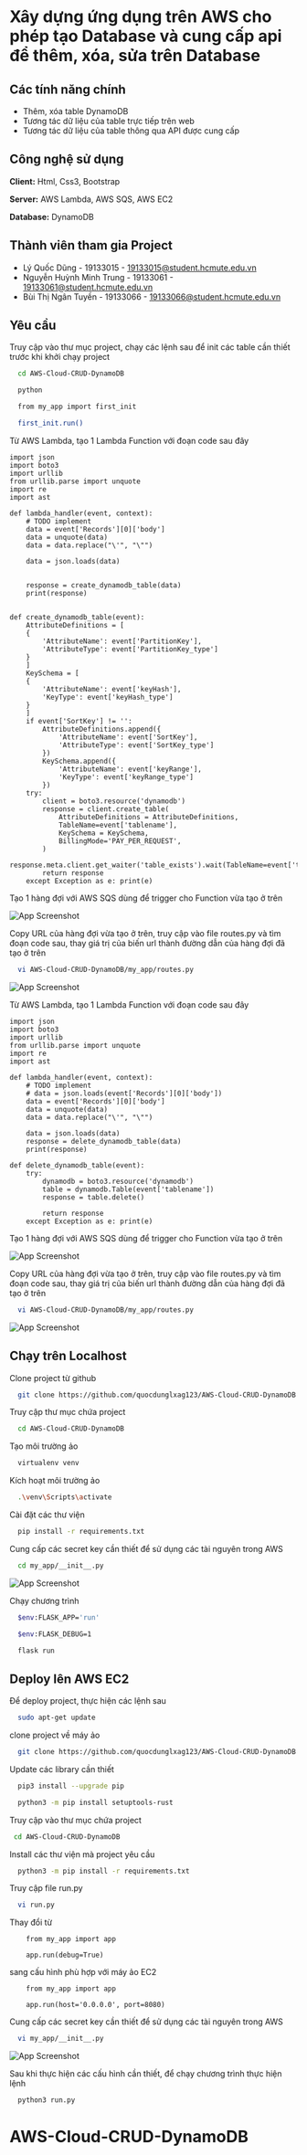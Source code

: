 
# Xây dựng ứng dụng trên AWS cho phép tạo Database và cung cấp api để thêm, xóa, sửa trên Database

## Các tính năng chính

- Thêm, xóa table DynamoDB
- Tương tác dữ liệu của table trực tiếp trên web
- Tương tác dữ liệu của table thông qua API được cung cấp


## Công nghệ sử dụng 

**Client:** Html, Css3, Bootstrap

**Server:** AWS Lambda, AWS SQS, AWS EC2

**Database:** DynamoDB


## Thành viên tham gia Project

- Lý Quốc Dũng - 19133015 - 19133015@student.hcmute.edu.vn
- Nguyễn Huỳnh Minh Trung - 19133061 - 19133061@student.hcmute.edu.vn
- Bùi Thị Ngân Tuyền - 19133066 - 19133066@student.hcmute.edu.vn


## Yêu cầu 

Truy cập vào thư mục project, chạy các lệnh sau để init các table cần thiết trước khi khởi chạy project

```bash
  cd AWS-Cloud-CRUD-DynamoDB
```
```bash
  python
```
```bash
  from my_app import first_init
```
```bash
  first_init.run()
```
<!-- 
Tạo 1 bảng để lưu thông tin người dùng với tên bảng là 'user_table', Partition Key là 'user_name' kiểu String, Sort Key là 'public_id' kiểu String

![App Screenshot](https://i.imgur.com/E8eQfCc.png)

Khởi tạo 1 Global secondary indexes trong bảng 'user_table' với Partition Key là 'email_address' với kiểu String

![App Screenshot](https://imgur.com/vrPluuO.png)

Tạo 1 bảng để lưu thông tin các bảng được tạo bởi người dùng với tên bảng là 'log_table', Partition Key là 'public_id' kiểu String, Sort Key là 'table_name' kiểu String

![App Screenshot](https://imgur.com/MWQwKCH.png) -->

Từ AWS Lambda, tạo 1 Lambda Function với đoạn code sau đây

```python3
import json
import boto3
import urllib
from urllib.parse import unquote
import re
import ast

def lambda_handler(event, context):
    # TODO implement
    data = event['Records'][0]['body']
    data = unquote(data)
    data = data.replace("\'", "\"")

    data = json.loads(data)
    

    response = create_dynamodb_table(data)
    print(response)
    

def create_dynamodb_table(event):
    AttributeDefinitions = [
    {
        'AttributeName': event['PartitionKey'],
        'AttributeType': event['PartitionKey_type']
    }
    ]
    KeySchema = [
    {
        'AttributeName': event['keyHash'],
        'KeyType': event['keyHash_type']
    }
    ]
    if event['SortKey'] != '':
        AttributeDefinitions.append({
            'AttributeName': event['SortKey'],
            'AttributeType': event['SortKey_type']
        })
        KeySchema.append({
            'AttributeName': event['keyRange'],
            'KeyType': event['keyRange_type']
        })
    try:
        client = boto3.resource('dynamodb')
        response = client.create_table(
            AttributeDefinitions = AttributeDefinitions,
            TableName=event['tablename'],
            KeySchema = KeySchema,
            BillingMode='PAY_PER_REQUEST',
        )
        response.meta.client.get_waiter('table_exists').wait(TableName=event['tablename'])
        return response
    except Exception as e: print(e)
```
Tạo 1 hàng đợi với AWS SQS dùng để trigger cho Function vừa tạo ở trên

![App Screenshot](https://imgur.com/avUTP9f.png)

Copy URL của hàng đợi vừa tạo ở trên, truy cập vào file routes.py và tìm đoạn code sau, thay giá trị của biến url thành đường dẫn của hàng đợi đã tạo ở trên

```bash
  vi AWS-Cloud-CRUD-DynamoDB/my_app/routes.py
```
![App Screenshot](https://imgur.com/4c5XW4H.png)

Từ AWS Lambda, tạo 1 Lambda Function với đoạn code sau đây

```python3
import json
import boto3
import urllib
from urllib.parse import unquote
import re
import ast

def lambda_handler(event, context):
    # TODO implement
    # data = json.loads(event['Records'][0]['body']) 
    data = event['Records'][0]['body']
    data = unquote(data)
    data = data.replace("\'", "\"")

    data = json.loads(data)
    response = delete_dynamodb_table(data)
    print(response)

def delete_dynamodb_table(event):
    try:
        dynamodb = boto3.resource('dynamodb')
        table = dynamodb.Table(event['tablename'])
        response = table.delete()
        
        return response
    except Exception as e: print(e)
```
Tạo 1 hàng đợi với AWS SQS dùng để trigger cho Function vừa tạo ở trên

![App Screenshot](https://imgur.com/5rWih1l.png)

Copy URL của hàng đợi vừa tạo ở trên, truy cập vào file routes.py và tìm đoạn code sau, thay giá trị của biến url thành đường dẫn của hàng đợi đã tạo ở trên

```bash
  vi AWS-Cloud-CRUD-DynamoDB/my_app/routes.py
```

![App Screenshot](https://imgur.com/WuWoKqo.png)

## Chạy trên Localhost

Clone project từ github

```bash
  git clone https://github.com/quocdunglxag123/AWS-Cloud-CRUD-DynamoDB.git
```

Truy cập thư mục chứa project

```bash
  cd AWS-Cloud-CRUD-DynamoDB
```

Tạo môi trường ảo

```bash
  virtualenv venv
```
Kích hoạt môi trường ảo

```bash
  .\venv\Scripts\activate
```
Cài đặt các thư viện 

```bash
  pip install -r requirements.txt
```

Cung cấp các secret key cần thiết để sử dụng các tài nguyên trong AWS

```bash
  cd my_app/__init__.py
```
![App Screenshot](https://imgur.com/MJgWqhy.png)

Chạy chương trình
```bash
  $env:FLASK_APP='run'
```
```bash
  $env:FLASK_DEBUG=1
```
```bash
  flask run
```

## Deploy lên AWS EC2

Để deploy project, thực hiện các lệnh sau

```bash
  sudo apt-get update
```
clone project về máy ảo
```bash
  git clone https://github.com/quocdunglxag123/AWS-Cloud-CRUD-DynamoDB.git
```
Update các library cần thiết
```bash
  pip3 install --upgrade pip
```
```bash
  python3 -m pip install setuptools-rust
```
Truy cập vào thư mục chứa project
```bash
 cd AWS-Cloud-CRUD-DynamoDB
```
Install các thư viện mà project yêu cầu
```bash
  python3 -m pip install -r requirements.txt
```
Truy cập file run.py
```bash
  vi run.py
```
Thay đổi từ 
```python3
    from my_app import app

    app.run(debug=True)
```
sang cấu hình phù hợp với máy ảo EC2
```python3
    from my_app import app

    app.run(host='0.0.0.0', port=8080)
```
Cung cấp các secret key cần thiết để sử dụng các tài nguyên trong AWS

```bash
  vi my_app/__init__.py
```
![App Screenshot](https://imgur.com/MJgWqhy.png)

Sau khi thực hiện các cấu hình cần thiết, để chạy chương trình thực hiện lệnh
```bash
  python3 run.py
```
# AWS-Cloud-CRUD-DynamoDB
